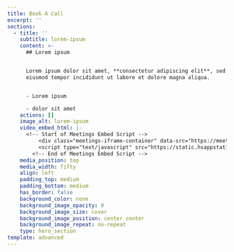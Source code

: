 ```yaml
---
title: Book A Call
excerpt: ''
sections:
  - title: ''
    subtitle: lorem-ipsum
    content: >-
      ## Lorem ipsum


      Lorem ipsum dolor sit amet, **consectetur adipiscing elit**, sed do
      eiusmod tempor incididunt ut labore et dolore magna aliqua.


      - Lorem ipsum

      - dolor sit amet
    actions: []
    image_alt: lorem-ipsum
    video_embed_html: |-
      <!-- Start of Meetings Embed Script -->
          <div class="meetings-iframe-container" data-src="https://meetings.hubspot.com/homeservicewhiz?embed=true"></div>
          <script type="text/javascript" src="https://static.hsappstatic.net/MeetingsEmbed/ex/MeetingsEmbedCode.js"></script>
        <!-- End of Meetings Embed Script -->
    media_position: top
    media_width: fifty
    align: left
    padding_top: medium
    padding_bottom: medium
    has_border: false
    background_color: none
    background_image_opacity: 0
    background_image_size: cover
    background_image_position: center center
    background_image_repeat: no-repeat
    type: hero_section
template: advanced
---
```


